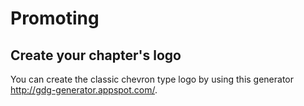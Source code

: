 # Promoting

Create your chapter's logo
--------------------------

You can create the classic chevron type logo by using this generator http://gdg-generator.appspot.com/.
